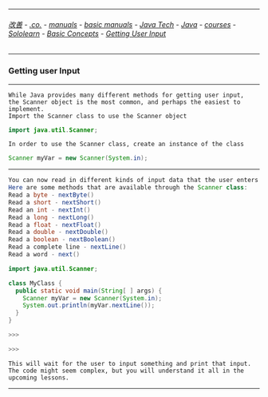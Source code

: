 
---

###### [改善](https://github.com/ttltrk/0C/blob/master/README.MD) - [.co.](https://github.com/ttltrk/PRG/blob/master/CODING.MD) - [manuals](https://github.com/ttltrk/PRG/blob/master/MAN.MD) - [basic manuals](https://github.com/ttltrk/PRG/blob/master/MANUALS.MD) - [Java Tech](https://github.com/ttltrk/PRG/blob/master/JAVA/DOC/JT/JT.MD) - [Java](https://github.com/ttltrk/PRG/blob/master/JAVA/DOC/OJM/OJM.MD) - [courses](https://github.com/ttltrk/PRG/blob/master/JAVA/DOC/CM/JT.MD) - [Sololearn](https://github.com/ttltrk/PRG/blob/master/JAVA/DOC/SL/SL.MD) - [Basic Concepts](https://github.com/ttltrk/PRG/blob/master/JAVA/DOC/SL/01/01.MD) - [Getting User Input](https://github.com/ttltrk/PRG/blob/master/JAVA/DOC/SL/01/0108/0108.MD)

---

### Getting user Input

---

```
While Java provides many different methods for getting user input, 
the Scanner object is the most common, and perhaps the easiest to implement. 
Import the Scanner class to use the Scanner object
```

```java
import java.util.Scanner; 
```

```
In order to use the Scanner class, create an instance of the class
```

```java
Scanner myVar = new Scanner(System.in);
```

---

```java
You can now read in different kinds of input data that the user enters. 
Here are some methods that are available through the Scanner class:
Read a byte - nextByte()
Read a short - nextShort()
Read an int - nextInt()
Read a long - nextLong()
Read a float - nextFloat()
Read a double - nextDouble()
Read a boolean - nextBoolean()
Read a complete line - nextLine()
Read a word - next()
```

```java
import java.util.Scanner;

class MyClass {
  public static void main(String[ ] args) {
    Scanner myVar = new Scanner(System.in);
    System.out.println(myVar.nextLine());        
  }
}

>>>

>>>
```

```
This will wait for the user to input something and print that input.
The code might seem complex, but you will understand it all in the upcoming lessons.
```

---
